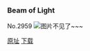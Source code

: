 ### Beam of Light
No.2959
![图片不见了~~~](https://imgs.xkcd.com/comics/beam_of_light.png)

[原址](https://xkcd.com//2959) [下载](https://imgs.xkcd.com/comics/beam_of_light.png)

